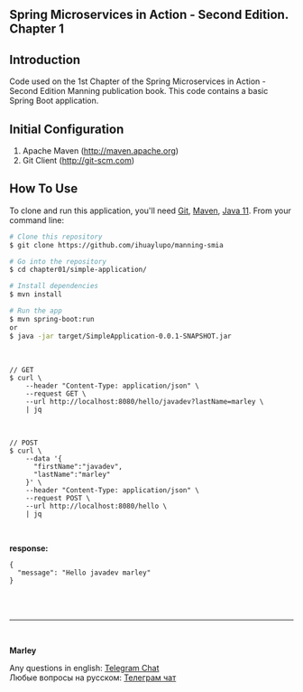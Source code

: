 ## Spring Microservices in Action - Second Edition. Chapter 1

## Introduction

Code used on the 1st Chapter of the Spring Microservices in Action - Second Edition Manning publication book. This code contains a basic Spring Boot application. 

## Initial Configuration

1.	Apache Maven (http://maven.apache.org)
2.	Git Client (http://git-scm.com)

## How To Use

To clone and run this application, you'll need [Git](https://git-scm.com), [Maven](https://maven.apache.org/), [Java 11](https://www.oracle.com/technetwork/java/javase/downloads/jdk11-downloads-5066655.html). From your command line:

```bash
# Clone this repository
$ git clone https://github.com/ihuaylupo/manning-smia

# Go into the repository
$ cd chapter01/simple-application/

# Install dependencies
$ mvn install

# Run the app
$ mvn spring-boot:run
or 
$ java -jar target/SimpleApplication-0.0.1-SNAPSHOT.jar
```

<br/>

```
// GET
$ curl \
    --header "Content-Type: application/json" \
    --request GET \
    --url http://localhost:8080/hello/javadev?lastName=marley \
    | jq
```


<br/>

```
// POST
$ curl \
    --data '{
      "firstName":"javadev",
      "lastName":"marley"
    }' \
    --header "Content-Type: application/json" \
    --request POST \
    --url http://localhost:8080/hello \
    | jq
```

<br/>

**response:**

```
{
  "message": "Hello javadev marley"
}

```


<br/><br/>

---

<br/>

**Marley**

Any questions in english: <a href="https://javadev.org/chat/">Telegram Chat</a>  
Любые вопросы на русском: <a href="https://javadev.ru/chat/">Телеграм чат</a>
